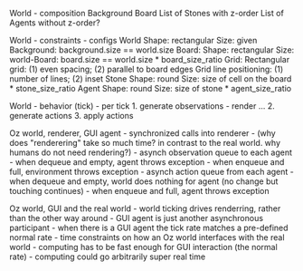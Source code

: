 World - composition
    Background
    Board
    List of Stones with z-order
    List of Agents without z-order?

World - constraints - configs
    World
        Shape: rectangular
        Size: given
        Background: background.size == world.size
    Board:
        Shape: rectangular
        Size: world-Board: board.size == world.size * board_size_ratio
        Grid:
            Rectangular grid: (1) even spacing; (2) parallel to board edges
            Grid line positioning: (1) number of lines; (2) inset
    Stone
        Shape: round
        Size: size of cell on the board * stone_size_ratio
    Agent
        Shape: round
        Size: size of stone * agent_size_ratio

World - behavior (tick)
    - per tick
        1. generate observations
            - render ...
        2. generate actions
        3. apply actions

Oz world, renderer, GUI agent
    - synchronized calls into renderer
        - (why does "renderering" take so much time? in contrast to the real world.
           why humans do not need rendering?)
    - asynch observation queue to each agent
        - when dequeue and empty, agent throws exception
        - when enqueue and full, environment throws exception
    - asynch action queue from each agent
        - when dequeue and empty, world does nothing for agent (no change but touching continues)
        - when enqueue and full, agent throws exception

Oz world, GUI and the real world
    - world ticking drives renderring, rather than the other way around
    - GUI agent is just another asynchronous participant
        - when there is a GUI agent the tick rate matches a pre-defined normal rate
    - time constraints on how an Oz world interfaces with the real world
        - computing has to be fast enough for GUI interaction (the normal rate)
        - computing could go arbitrarily super real time
